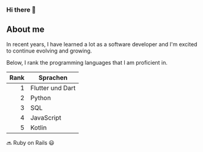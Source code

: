 ### Hi there 👋

## About me

In recent years, I have learned a lot as a software developer and I'm excited to continue evolving and growing.

Below, I rank the programming languages that I am proficient in.

| Rank | Sprachen         |
|-----:|------------------|
|     1|Flutter und Dart  |
|     2|Python            |
|     3|SQL               |
|     4|JavaScript        |
|     5|Kotlin            |

🔜 Ruby on Rails  😃

<!--
**urfels/urfels** is a ✨ _special_ ✨ repository because its `README.md` (this file) appears on your GitHub profile.

Here are some ideas to get you started:

- 🔭 I’m currently working on ...
- 🌱 I’m currently learning ...
- 👯 I’m looking to collaborate on ...
- 🤔 I’m looking for help with ...
- 💬 Ask me about ...
- 📫 How to reach me: ...
- 😄 Pronouns: ...
- ⚡ Fun fact: ...
-->
